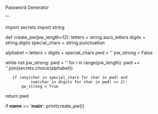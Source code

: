 Password Generator

'''


import secrets
import string


def create_pw(pw_length=12):
   letters = string.ascii_letters
   digits = string.digits
   special_chars = string.punctuation

   alphabet = letters + digits + special_chars
   pwd = ''
   pw_strong = False

   while not pw_strong:
       pwd = ''
       for i in range(pw_length):
           pwd += ''.join(secrets.choice(alphabet))

       if (any(char in special_chars for char in pwd) and
               sum(char in digits for char in pwd) >= 2):
           pw_strong = True

   return pwd


if __name__ == '__main__':
   print(create_pw())

